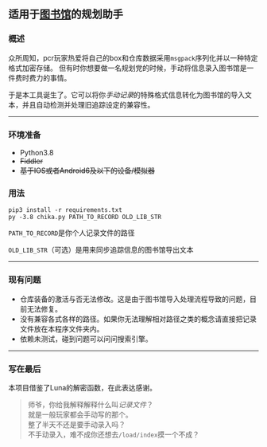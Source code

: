 ## 适用于[图书馆][1]的规划助手

### 概述
众所周知，pcr玩家热爱将自己的box和仓库数据采用`msgpack`序列化并以一种特定格式加密存储。
但有时你想要做一名规划党的时候，手动将信息录入图书馆是一件费时费力的事情。

于是本工具诞生了。它可以将你*手动记录*的特殊格式信息转化为图书馆的导入文本，并且自动检测并处理旧追踪设定的兼容性。

--------------------
### 环境准备
+ Python3.8
+ ~~Fiddler~~
+ ~~基于IOS或者Android6及以下的设备/模拟器~~
### 用法
```shell
pip3 install -r requirements.txt
py -3.8 chika.py PATH_TO_RECORD OLD_LIB_STR
```
`PATH_TO_RECORD`是你个人记录文件的路径

`OLD_LIB_STR`（可选）是用来同步追踪信息的图书馆导出文本

-----------------
### 现有问题
+ 仓库装备的激活与否无法修改。这是由于图书馆导入处理流程导致的问题，目前无法修复。  
+ 没有兼容各式各样的路径。如果你无法理解相对路径之类的概念请直接把记录文件放在本程序文件夹内。
+ 依赖未测试，碰到问题可以问问搜索引擎。
-----------------
### 写在最后
本项目借鉴了Luna的解密函数，在此表达感谢。
> 师爷，你给我解释解释什么叫*记录文件*？  
> 就是一般玩家都会手动写的那个。  
> 整了半天不还是要手动录入吗？  
> 不手动录入，难不成你还想去`/load/index`摸一个不成？


[1]: https://pcredivewiki.tw/Armory